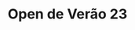 ---
title: "Open de Verão 23"
year: 2023
lang: "Portuguese"
tab: "https://debatecompetitivo.herokuapp.com/open_verao_porto_2023/"
country: "Portugal"
city: "Porto"
authors: ['Frederico Oliveira', 'Hermione', 'Gonçalo Teixeira', 'Afonso Cardo', 'Rui Rodrigues']
isMajor: False
layout: "tournament"
categories: ["tournaments"]
---